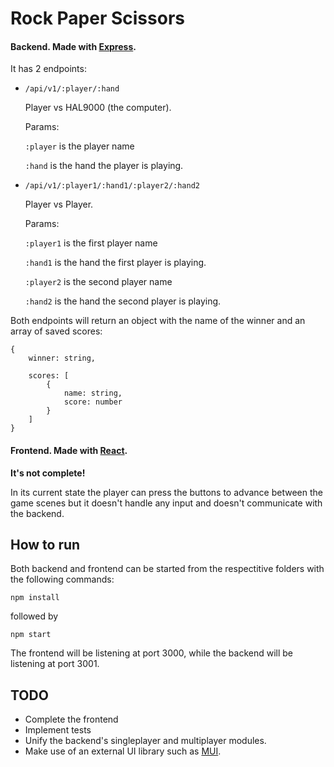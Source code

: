 # Rock Paper Scissors

#### Backend. Made with [Express](https://expressjs.com/).

It has 2 endpoints:

- `/api/v1/:player/:hand`

    Player vs HAL9000 (the computer).

    Params:

    `:player` is the player name

    `:hand` is the hand the player is playing.

- `/api/v1/:player1/:hand1/:player2/:hand2`

    Player vs Player.

    Params:

    `:player1` is the first player name

    `:hand1` is the hand the first player is playing.

    `:player2` is the second player name

    `:hand2` is the hand the second player is playing.

Both endpoints will return an object with the name of the winner and an array of saved scores:

```
{
    winner: string,

    scores: [
        {
            name: string,
            score: number
        }
    ]
}
```

#### Frontend. Made with [React](https://reactjs.org/).

__It's not complete!__

In its current state the player can press the buttons to advance between the game scenes but it doesn't handle any input and doesn't communicate with the backend.

## How to run

Both backend and frontend can be started from the respectitive folders with the following commands:

`npm install`

followed by

`npm start`

The frontend will be listening at port 3000, while the backend will be listening at port 3001.

## TODO

- Complete the frontend
- Implement tests
- Unify the backend's singleplayer and multiplayer modules.
- Make use of an external UI library such as [MUI](https://mui.com/).

